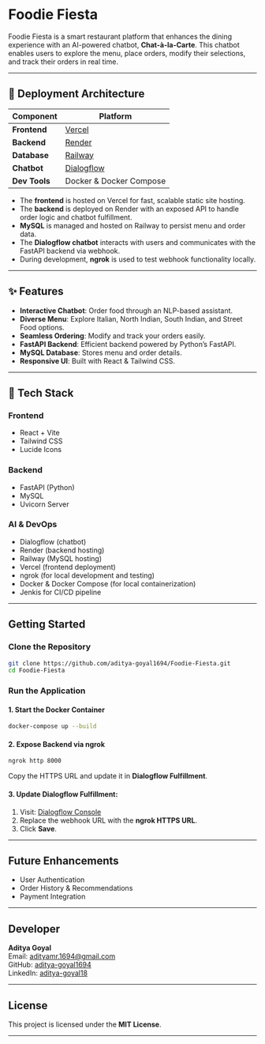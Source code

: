 # Foodie Fiesta

Foodie Fiesta is a smart restaurant platform that enhances the dining experience with an AI-powered chatbot, **Chat-à-la-Carte**. This chatbot enables users to explore the menu, place orders, modify their selections, and track their orders in real time.

---

## 🚀 Deployment Architecture

| Component     | Platform      |
|---------------|---------------|
| **Frontend**  | [Vercel](https://vercel.com/)      |
| **Backend**   | [Render](https://render.com/)      |
| **Database**  | [Railway](https://railway.app/)    |
| **Chatbot**   | [Dialogflow](https://dialogflow.cloud.google.com/) |
| **Dev Tools** | Docker & Docker Compose            |

- The **frontend** is hosted on Vercel for fast, scalable static site hosting.
- The **backend** is deployed on Render with an exposed API to handle order logic and chatbot fulfillment.
- **MySQL** is managed and hosted on Railway to persist menu and order data.
- The **Dialogflow chatbot** interacts with users and communicates with the FastAPI backend via webhook.
- During development, **ngrok** is used to test webhook functionality locally.

---

## ✨ Features

- **Interactive Chatbot**: Order food through an NLP-based assistant.
- **Diverse Menu**: Explore Italian, North Indian, South Indian, and Street Food options.
- **Seamless Ordering**: Modify and track your orders easily.
- **FastAPI Backend**: Efficient backend powered by Python’s FastAPI.
- **MySQL Database**: Stores menu and order details.
- **Responsive UI**: Built with React & Tailwind CSS.

---

## 🧱 Tech Stack

### **Frontend**
- React + Vite
- Tailwind CSS
- Lucide Icons

### **Backend**
- FastAPI (Python)
- MySQL
- Uvicorn Server

### **AI & DevOps**
- Dialogflow (chatbot)
- Render (backend hosting)
- Railway (MySQL hosting)
- Vercel (frontend deployment)
- ngrok (for local development and testing)
- Docker & Docker Compose (for local containerization)
- Jenkis for CI/CD pipeline

---

## Getting Started
### **Clone the Repository**
```sh
git clone https://github.com/aditya-goyal1694/Foodie-Fiesta.git
cd Foodie-Fiesta
```

### **Run the Application**

#### **1. Start the Docker Container**
```sh
docker-compose up --build
```

#### **2. Expose Backend via ngrok**
```sh
ngrok http 8000
```
Copy the HTTPS URL and update it in **Dialogflow Fulfillment**.

#### **3. Update Dialogflow Fulfillment:**
1. Visit: [Dialogflow Console](https://dialogflow.cloud.google.com/#/agent/j-a-r-v-i-s-ef9d/fulfillment)
2. Replace the webhook URL with the **ngrok HTTPS URL**.
3. Click **Save**.

---

## Future Enhancements
- User Authentication
- Order History & Recommendations
- Payment Integration

---

## Developer
**Aditya Goyal**  
Email: [adityamr.1694@gmail.com](mailto:adityamr.1694@gmail.com)  
GitHub: [aditya-goyal1694](https://github.com/aditya-goyal1694)  
LinkedIn: [aditya-goyal18](https://www.linkedin.com/in/aditya-goyal18/)

---

## License
This project is licensed under the **MIT License**.

---
